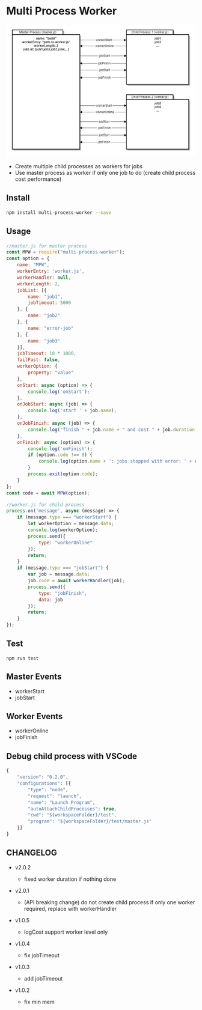
# Multi Process Worker
![multi-process-worker.png](test/multi-process-worker.png)

* Create multiple child processes as workers for jobs
* Use master process as worker if only one job to do (create child process cost performance)

## Install 
```sh
npm install multi-process-worker --save
```
## Usage
```js
//master.js for master process
const MPW = require("multi-process-worker");
const option = {
    name: "MPW",
    workerEntry: 'worker.js',
    workerHandler: null,
    workerLength: 2,
    jobList: [{
        name: "job1",
        jobTimeout: 5000
    }, {
        name: "job2"
    }, {
        name: "error-job"
    }, {
        name: "job3"
    }],
    jobTimeout: 10 * 1000,
    failFast: false,
    workerOption: {
        property: "value"
    },
    onStart: async (option) => {
        console.log('onStart');
    },
    onJobStart: async (job) => {
        console.log('start ' + job.name);
    },
    onJobFinish: async (job) => {
        console.log("finish " + job.name + " and cost " + job.duration.toLocaleString() + "ms");
    },
    onFinish: async (option) => {
        console.log('onFinish');
        if (option.code !== 0) {
            console.log(option.name + ': jobs stopped with error: ' + option.code);
        }
        process.exit(option.code);
    }
};
const code = await MPW(option);
```

```js
//worker.js for child process
process.on('message', async (message) => {
    if (message.type === "workerStart") {
        let workerOption = message.data;
        console.log(workerOption);
        process.send({
            type: "workerOnline"
        });
        return;
    }
    if (message.type === "jobStart") {
        var job = message.data;
        job.code = await workerHandler(job);
        process.send({
            type: "jobFinish",
            data: job
        });
        return;
    }
});
```

## Test
```
npm run test
```

## Master Events 
* workerStart
* jobStart

## Worker Events
* workerOnline
* jobFinish

## Debug child process with VSCode
```js
{
    "version": "0.2.0",
    "configurations": [{
        "type": "node",
        "request": "launch",
        "name": "Launch Program",
        "autoAttachChildProcesses": true,
        "cwd": "${workspaceFolder}/test",
        "program": "${workspaceFolder}/test/master.js"
    }]
}
```

## CHANGELOG

+ v2.0.2
  - fixed worker duration if nothing done

+ v2.0.1
  - (API breaking change) do not create child process if only one worker required, replace with workerHandler

+ v1.0.5
  - logCost support worker level only

+ v1.0.4
  - fix jobTimeout

+ v1.0.3
  - add jobTimeout

+ v1.0.2
  - fix min mem